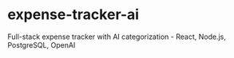 # expense-tracker-ai
Full-stack expense tracker with AI categorization - React, Node.js, PostgreSQL, OpenAI
